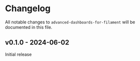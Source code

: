 # Changelog

All notable changes to `advanced-dashboards-for-filament` will be documented in this file.

## v0.1.0 - 2024-06-02

Initial release
